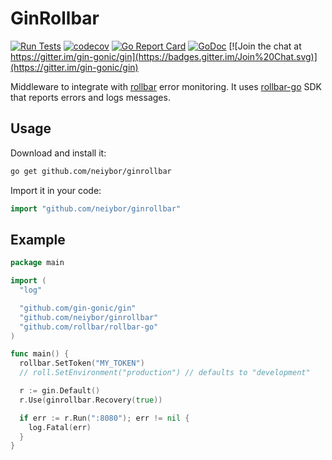 # GinRollbar

[![Run Tests](https://github.com/neiybor/ginrollbar/actions/workflows/go.yml/badge.svg)](https://github.com/neiybor/ginrollbar/actions/workflows/go.yml)
[![codecov](https://codecov.io/gh/neiybor/ginrollbar/branch/master/graph/badge.svg)](https://codecov.io/gh/neiybor/ginrollbar)
[![Go Report Card](https://goreportcard.com/badge/github.com/neiybor/ginrollbar)](https://goreportcard.com/report/github.com/neiybor/ginrollbar)
[![GoDoc](https://godoc.org/github.com/neiybor/ginrollbar?status.svg)](https://godoc.org/github.com/neiybor/ginrollbar)
[![Join the chat at https://gitter.im/gin-gonic/gin](https://badges.gitter.im/Join%20Chat.svg)](https://gitter.im/gin-gonic/gin)

Middleware to integrate with [rollbar](https://rollbar.com/) error monitoring. It uses [rollbar-go](https://github.com/rollbar/rollbar-go) SDK that reports errors and logs messages.

## Usage

Download and install it:

```sh
go get github.com/neiybor/ginrollbar
```

Import it in your code:

```go
import "github.com/neiybor/ginrollbar"
```

## Example

```go
package main

import (
  "log"

  "github.com/gin-gonic/gin"
  "github.com/neiybor/ginrollbar"
  "github.com/rollbar/rollbar-go"
)

func main() {
  rollbar.SetToken("MY_TOKEN")
  // roll.SetEnvironment("production") // defaults to "development"

  r := gin.Default()
  r.Use(ginrollbar.Recovery(true))

  if err := r.Run(":8080"); err != nil {
    log.Fatal(err)
  }
}
```
